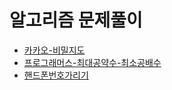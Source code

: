 알고리즘 문제풀이
========================

- [카카오-비밀지도](./secret-map.js)
- [프로그래머스-최대공약수-최소공배수](./gcdlcm.js)
- [핸드폰번호가리기](./hide-phone.md)